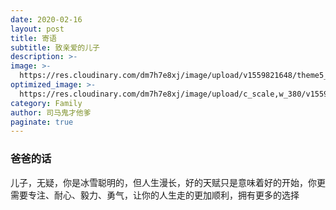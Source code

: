 ```yaml
---
date: 2020-02-16
layout: post
title: 寄语
subtitle: 致亲爱的儿子
description: >-
image: >-
  https://res.cloudinary.com/dm7h7e8xj/image/upload/v1559821648/theme5_wmutla.jpg
optimized_image: >-
  https://res.cloudinary.com/dm7h7e8xj/image/upload/c_scale,w_380/v1559821648/theme5_wmutla.jpg
category: Family
author: 司马鬼才他爹
paginate: true
---
```


### 爸爸的话
儿子，无疑，你是冰雪聪明的，但人生漫长，好的天赋只是意味着好的开始，你更需要专注、耐心、毅力、勇气，让你的人生走的更加顺利，拥有更多的选择

